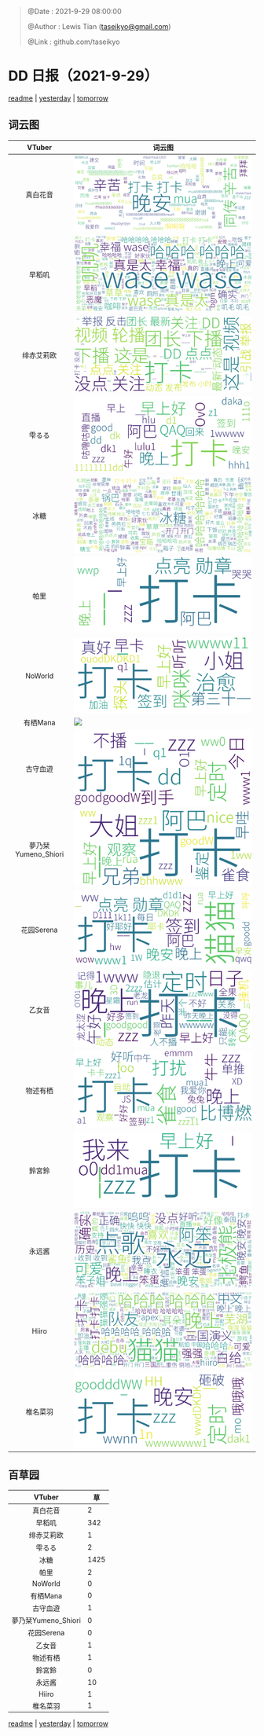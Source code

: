 > @Date    : 2021-9-29 08:00:00
>
> @Author  : Lewis Tian (taseikyo@gmail.com)
>
> @Link    : github.com/taseikyo

# DD 日报（2021-9-29）

[readme](../README.md) | [yesterday](2021-9-28.md) | [tomorrow](2021-9-30.md)

## 词云图

|VTuber|词云图|
|:-:|-|
|真白花音|![](../../images/daily/21402309_2021-9-29_purge_wordcloud.png)|
|早稻叽|![](../../images/daily/41682_2021-9-29_purge_wordcloud.png)|
|绯赤艾莉欧|![](../../images/daily/21396545_2021-9-29_purge_wordcloud.png)|
|雫るる|![](../../images/daily/21013446_2021-9-29_purge_wordcloud.png)|
|冰糖|![](../../images/daily/876396_2021-9-29_purge_wordcloud.png)|
|帕里|![](../../images/daily/4895312_2021-9-29_purge_wordcloud.png)|
|NoWorld|![](../../images/daily/21448649_2021-9-29_purge_wordcloud.png)|
|有栖Mana|![](../../images/daily/6542258_2021-9-29_purge_wordcloud.png)|
|古守血遊|![](../../images/daily/8725120_2021-9-29_purge_wordcloud.png)|
|夢乃栞Yumeno_Shiori|![](../../images/daily/14052636_2021-9-29_purge_wordcloud.png)|
|花园Serena|![](../../images/daily/14327465_2021-9-29_purge_wordcloud.png)|
|乙女音|![](../../images/daily/21320551_2021-9-29_purge_wordcloud.png)|
|物述有栖|![](../../images/daily/21449083_2021-9-29_purge_wordcloud.png)|
|鈴宮鈴|![](../../images/daily/21685677_2021-9-29_purge_wordcloud.png)|
|永远酱|![](../../images/daily/21701071_2021-9-29_purge_wordcloud.png)|
|Hiiro|![](../../images/daily/21919321_2021-9-29_purge_wordcloud.png)|
|椎名菜羽|![](../../images/daily/22347054_2021-9-29_purge_wordcloud.png)|

## 百草园

|VTuber|草|
|:-:|-|
|真白花音|2|
|早稻叽|342|
|绯赤艾莉欧|1|
|雫るる|2|
|冰糖|1425|
|帕里|2|
|NoWorld|0|
|有栖Mana|0|
|古守血遊|1|
|夢乃栞Yumeno_Shiori|0|
|花园Serena|0|
|乙女音|1|
|物述有栖|1|
|鈴宮鈴|0|
|永远酱|10|
|Hiiro|1|
|椎名菜羽|1|

[readme](../README.md) | [yesterday](2021-9-28.md) | [tomorrow](2021-9-30.md)
